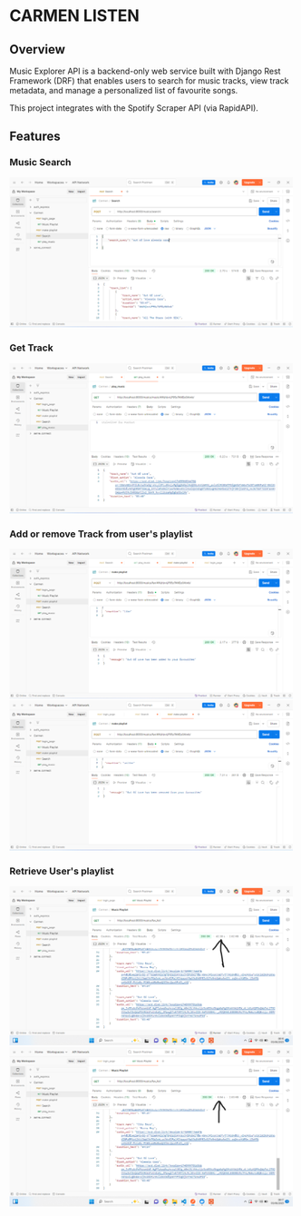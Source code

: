 # CARMEN LISTEN

## Overview

Music Explorer API is a backend-only web service built with Django Rest Framework (DRF) that enables users to search for music tracks, view track metadata, and manage a personalized list of favourite songs.

This project integrates with the Spotify Scraper API (via RapidAPI).

## Features
### Music Search
<img src="images/search_song.PNG" width="500" />

### Get Track 
<img src="images/get_song.PNG" width="500" />

### Add or remove Track from user's playlist 
<img src="images/user_like.PNG" width="500" />
<img src="images/user_unlike.PNG" width="500" />

### Retrieve User's playlist 
<img src="images/user_playlist.png" width="500" />
<img src="images/user_playlist_redis.png" width="500" />










